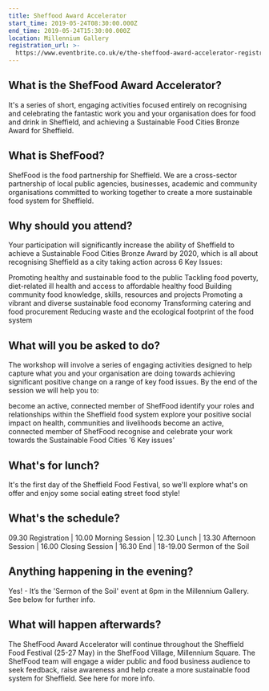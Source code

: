 ```yaml
---
title: Sheffood Award Accelerator
start_time: 2019-05-24T08:30:00.000Z
end_time: 2019-05-24T15:30:00.000Z
location: Millennium Gallery
registration_url: >-
  https://www.eventbrite.co.uk/e/the-sheffood-award-accelerator-registration-61504506635
---
```


## What is the ShefFood Award Accelerator?

It's a series of short, engaging activities focused entirely on recognising and celebrating the fantastic work you and your organisation does for food and drink in Sheffield, and achieving a Sustainable Food Cities Bronze Award for Sheffield.

## What is ShefFood?

ShefFood is the food partnership for Sheffield. We are a cross-sector partnership of local public agencies, businesses, academic and community organisations committed to working together to create a more sustainable food system for Sheffield.

## Why should you attend?

Your participation will significantly increase the ability of Sheffield to achieve a Sustainable Food Cities Bronze Award by 2020, which is all about recognising Sheffield as a city taking action across 6 Key Issues:

Promoting healthy and sustainable food to the public
Tackling food poverty, diet-related ill health and access to affordable healthy food
Building community food knowledge, skills, resources and projects
Promoting a vibrant and diverse sustainable food economy
Transforming catering and food procurement
Reducing waste and the ecological footprint of the food system

## What will you be asked to do?

The workshop will involve a series of engaging activities designed to help capture what you and your organisation are doing towards achieving significant positive change on a range of key food issues. By the end of the session we will help you to:

become an active, connected member of ShefFood
identify your roles and relationships within the Sheffield food system
explore your positive social impact on health, communities and livelihoods
become an active, connected member of ShefFood
recognise and celebrate your work towards the Sustainable Food Cities '6 Key issues'

## What's for lunch?

It's the first day of the Sheffield Food Festival, so we'll explore what's on offer and enjoy some social eating street food style!

## What's the schedule?

09.30 Registration | 10.00 Morning Session | 12.30 Lunch | 13.30 Afternoon Session | 16.00 Closing Session | 16.30 End | 18-19.00 Sermon of the Soil

## Anything happening in the evening?

Yes! - It’s the 'Sermon of the Soil' event at 6pm in the Millennium Gallery. See below for further info.

## What will happen afterwards?

The ShefFood Award Accelerator will continue throughout the Sheffield Food Festival (25-27 May) in the ShefFood Village, Millennium Square. The ShefFood team will engage a wider public and food business audience to seek feedback, raise awareness and help create a more sustainable food system for Sheffield.
See here for more info.
